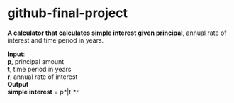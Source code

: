 # github-final-project

__A calculator that calculates simple interest given principal__, annual rate of interest and time period in years.

__Input__:<br>
  **p**, principal amount<br>
  **t**, time period in years<br>
  **r**, annual rate of interest<br>
__Output__<br>
  __simple interest__ = p*|t|*r
